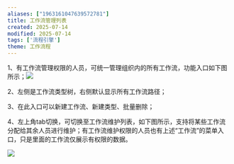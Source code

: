 ```yaml
---
aliases: ["1963161047639572781"]
title: 工作流管理列表
created: 2025-07-14
modified: 2025-07-14
tags: ['流程引擎']
theme: 工作流程
---
```


1、有工作流管理权限的人员，可统一管理组织内的所有工作流，功能入口如下图所示；![](edd783040c5caa74befa90c96d9c5050.jpg)

2、左侧是工作流类型树，右侧默认显示所有工作流路径；

3、在此入口可以新建工作流、新建类型、批量删除；

4、左上角tab切换，可切换至工作流维护列表，如下图所示，支持将某些工作流分配给其余人员进行维护；有工作流维护权限的人员也有上述“工作流”的菜单入口，只是里面的工作流仅展示有权限的数据。

![](d791e878cce003f385eaf221218b6af5.jpg)